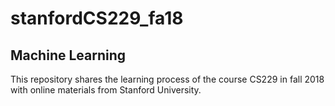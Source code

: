 # stanfordCS229_fa18

## Machine Learning

This repository shares the learning process of the course CS229 in fall 2018 with online materials from Stanford University.

